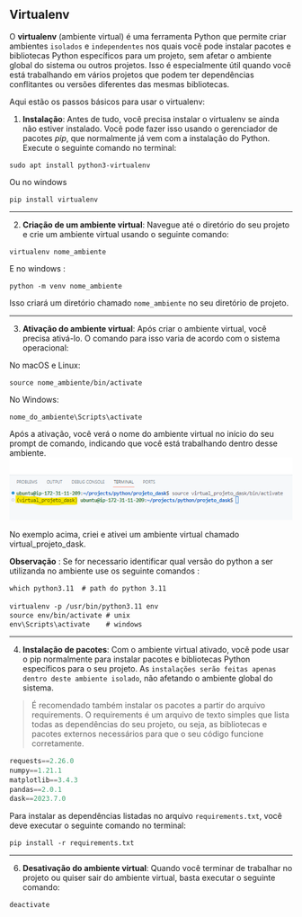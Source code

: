 ## Virtualenv

O **virtualenv** (ambiente virtual) é uma ferramenta Python que permite criar ambientes `isolados` e `independentes` nos quais você pode instalar pacotes e bibliotecas Python específicos para um projeto, sem afetar o ambiente global do sistema ou outros projetos. 
Isso é especialmente útil quando você está trabalhando em vários projetos que podem ter dependências conflitantes ou versões diferentes das mesmas bibliotecas.



Aqui estão os passos básicos para usar o virtualenv:

1. **Instalação**: Antes de tudo, você precisa instalar o virtualenv se ainda não estiver instalado. Você pode fazer isso usando o gerenciador de pacotes *pip*, que normalmente já vem com a instalação do Python. 
Execute o seguinte comando no terminal:
```
sudo apt install python3-virtualenv
```
Ou no windows
```
pip install virtualenv
```
___
2. **Criação de um ambiente virtual**: Navegue até o diretório do seu projeto e crie um ambiente virtual usando o seguinte comando:
```
virtualenv nome_ambiente
```
E no windows : 
```
python -m venv nome_ambiente
```
Isso criará um diretório chamado `nome_ambiente` no seu diretório de projeto.


___
3. **Ativação do ambiente virtual**: Após criar o ambiente virtual, você precisa ativá-lo. O comando para isso varia de acordo com o sistema operacional:

No macOS e Linux:
```
source nome_ambiente/bin/activate
```
No Windows:
```
nome_do_ambiente\Scripts\activate
```
Após a ativação, você verá o nome do ambiente virtual no início do seu prompt de comando, indicando que você está trabalhando dentro desse ambiente.
![Terminal](https://raw.githubusercontent.com/pedrohenriquecordeiro/virtualenv_python/main/image_env.png "Terminal")

No exemplo acima, criei e ativei um ambiente virtual chamado virtual_projeto_dask.



**Observação** : Se for necessario identificar qual versão do python a ser utilizanda no ambiente use os seguinte comandos : 
```
which python3.11  # path do python 3.11

virtualenv -p /usr/bin/python3.11 env
source env/bin/activate # unix
env\Scripts\activate    # windows
```


___

4. **Instalação de pacotes**: Com o ambiente virtual ativado, você pode usar o pip normalmente para instalar pacotes e bibliotecas Python específicos para o seu projeto. As `instalações serão feitas apenas dentro deste ambiente isolado`, não afetando o ambiente global do sistema.
>É recomendado também instalar os pacotes a partir do arquivo requirements. O requirements é um arquivo de texto simples que lista todas as dependências do seu projeto, ou seja, as bibliotecas e pacotes externos necessários para que o seu código funcione corretamente.
```py
requests==2.26.0
numpy==1.21.1
matplotlib==3.4.3
pandas==2.0.1
dask==2023.7.0
```

Para instalar as dependências listadas no arquivo `requirements.txt`, você deve executar o seguinte comando no terminal:
```
pip install -r requirements.txt
```
___
6. **Desativação do ambiente virtual**: Quando você terminar de trabalhar no projeto ou quiser sair do ambiente virtual, basta executar o seguinte comando:
```
deactivate
```
